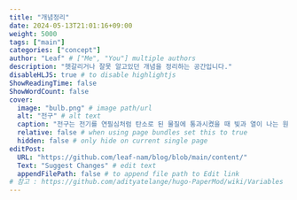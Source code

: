 ```yaml
---
title: "개념정리"
date: 2024-05-13T21:01:16+09:00
weight: 5000
tags: ["main"]
categories: ["concept"]
author: "Leaf" # ["Me", "You"] multiple authors
description: "헷갈리거나 잘못 알고있던 개념을 정리하는 공간입니다."
disableHLJS: true # to disable highlightjs
ShowReadingTime: false
ShowWordCount: false
cover:
  image: "bulb.png" # image path/url
  alt: "전구" # alt text
  caption: "전구는 전기를 연필심처럼 탄소로 된 물질에 통과시켰을 때 빛과 열이 나는 원리를 이용해 미국의 토머스 에디슨이 발명했어요." # display caption under cover
  relative: false # when using page bundles set this to true
  hidden: false # only hide on current single page
editPost:
  URL: "https://github.com/leaf-nam/blog/blob/main/content/"
  Text: "Suggest Changes" # edit text
  appendFilePath: false # to append file path to Edit link
# 참고 : https://github.com/adityatelange/hugo-PaperMod/wiki/Variables
---
```

